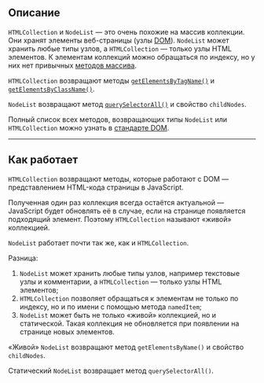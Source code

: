 ## Описание

`HTMLCollection` и `NodeList` — это очень похожие на массив коллекции. Они хранят элементы веб-страницы (узлы [DOM](https://doka.guide/js/dom/)). `NodeList` может хранить любые типы узлов, а `HTMLCollection` — только узлы HTML элементов. К элементам коллекций можно обращаться по индексу, но у них нет привычных [методов массива](https://doka.guide/js/arrays/).

`HTMLCollection` возвращают методы [`getElementsByTagName()`](https://doka.guide/js/getelementsbytagname/) и [`getElementsByClassName()`](https://doka.guide/js/getelementsbyclassname/).

`NodeList` возвращают метод [`querySelectorAll()`](https://doka.guide/js/query-selector-all/) и свойство `childNodes`.

Полный список всех методов, возвращающих типы `NodeList` или `HTMLCollection` можно узнать в [стандарте DOM](https://dom.spec.whatwg.org/#document).

---
## Как работает

`HTMLCollection` возвращают методы, которые работают с DOM — представлением HTML-кода страницы в JavaScript.

Полученная один раз коллекция всегда остаётся актуальной — JavaScript будет обновлять её в случае, если на странице появляется подходящий элемент. Поэтому `HTMLCollection` называют «живой» коллекцией.

`NodeList` работает почти так же, как и `HTMLCollection`.

Разница:
1. `NodeList` может хранить любые типы узлов, например текстовые узлы и комментарии, а `HTMLCollection` — только узлы HTML элементов;
2. `HTMLCollection` позволяет обращаться к элементам не только по индексу, но и по имени с помощью метода `namedItem`;
3. `NodeList` может быть не только «живой» коллекцией, но и статической. Такая коллекция не обновляется при появлении на странице новых элементов.

«Живой» `NodeList` возвращают метод `getElementsByName()` и свойство `childNodes`.

Статический `NodeList` возвращает метод `querySelectorAll()`.